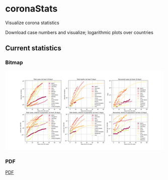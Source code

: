 # coronaStats

Visualize corona statistics 

Download case numbers and visualize; logarithmic plots over countries 

## Current statistics 

### Bitmap 

![Corona Statistics](corona_stats.png) 

### PDF 

<a href="https://hkarl.github.io/coronaStats/corona_stats.pdf"> PDF </a>
